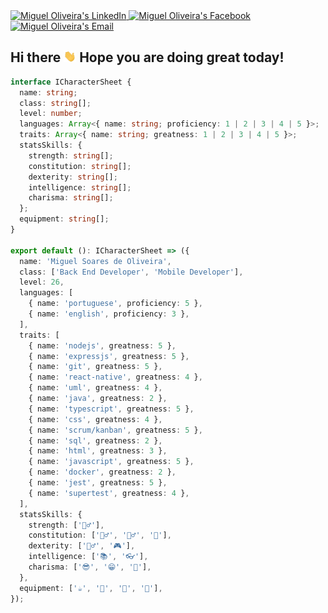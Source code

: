 <a href="https://www.linkedin.com/in/miguelsoliv">
  <img alt="Miguel Oliveira's LinkedIn" src="https://img.shields.io/badge/-LinkedIn-222222?style=flat-square&logo=Linkedin&logoColor=white&link=https://www.linkedin.com/in/miguelsoliv">
</a>
<a href="https://www.facebook.com/miguelosoares">
  <img alt="Miguel Oliveira's Facebook" src="https://img.shields.io/badge/-Facebook-222222?style=flat-square&logo=Facebook&logoColor=white&link=https://www.facebook.com/miguelosoares">
</a>
<a href="mailto:miguelosoares1@hotmail.com">
  <img alt="Miguel Oliveira's Email" src="https://img.shields.io/badge/Email-222222?style=flat-square&logo=gmail&logoColor=white">
</a>

<h2>Hi there <img src="https://github.com/miguelsoliv/miguelsoliv/blob/master/.github/hi.gif" width=20 /> Hope you are doing great today!</h2>

```ts
interface ICharacterSheet {
  name: string;
  class: string[];
  level: number;
  languages: Array<{ name: string; proficiency: 1 | 2 | 3 | 4 | 5 }>;
  traits: Array<{ name: string; greatness: 1 | 2 | 3 | 4 | 5 }>;
  statsSkills: {
    strength: string[];
    constitution: string[];
    dexterity: string[];
    intelligence: string[];
    charisma: string[];
  };
  equipment: string[];
}

export default (): ICharacterSheet => ({
  name: 'Miguel Soares de Oliveira',
  class: ['Back End Developer', 'Mobile Developer'],
  level: 26,
  languages: [
    { name: 'portuguese', proficiency: 5 },
    { name: 'english', proficiency: 3 },
  ],
  traits: [
    { name: 'nodejs', greatness: 5 },
    { name: 'expressjs', greatness: 5 },
    { name: 'git', greatness: 5 },
    { name: 'react-native', greatness: 4 },
    { name: 'uml', greatness: 4 },
    { name: 'java', greatness: 2 },
    { name: 'typescript', greatness: 5 },
    { name: 'css', greatness: 4 },
    { name: 'scrum/kanban', greatness: 5 },
    { name: 'sql', greatness: 2 },
    { name: 'html', greatness: 3 },
    { name: 'javascript', greatness: 5 },
    { name: 'docker', greatness: 2 },
    { name: 'jest', greatness: 5 },
    { name: 'supertest', greatness: 4 },
  ],
  statsSkills: {
    strength: ['🏋️‍♂️'],
    constitution: ['🏊‍♂️', '🚴‍♂️', '🏃‍'],
    dexterity: ['🤾‍♂️', '🎮'],
    intelligence: ['📚', '👓'],
    charisma: ['😎', '😁', '🤝'],
  },
  equipment: ['☕', '🍫', '🍕', '🧉'],
});
```
